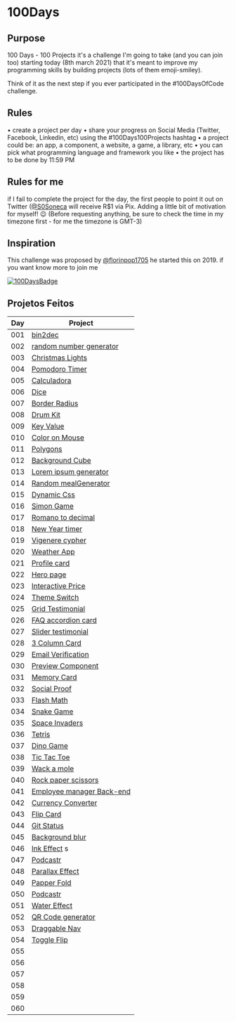 # 100Days

## Purpose

100 Days - 100 Projects it's a challenge I'm going to take (and you can join too) starting today (8th march 2021) that it's meant to improve my programming skills by building projects (lots of them emoji-smiley).

Think of it as the next step if you ever participated in the #100DaysOfCode challenge.

## Rules

• create a project per day
• share your progress on Social Media (Twitter, Facebook, Linkedin, etc) using the #100Days100Projects hashtag
• a project could be: an app, a component, a website, a game, a library, etc
• you can pick what programming language and framework you like
• the project has to be done by 11:59 PM

## Rules for me

if I fail to complete the project for the day, the first people to point it out on Twitter ([@S0Soneca](https://twitter.com/S0Soneca) will receive R$1 via Pix. Adding a little bit of motivation for myself! 😉 (Before requesting anything, be sure to check the time in my timezone first - for me the timezone is GMT-3)

## Inspiration

This challenge was proposed by [@florinpop1705](https://twitter.com/florinpop1705) he started this on 2019. if you want know more to join me

[![100DaysBadge](https://img.shields.io/badge/100DaysChallenge-9732a8)](https://www.florin-pop.com/blog/2019/09/100-days-100-projects/)

## Projetos Feitos

| Day | Project                                                                               |
| --- | ------------------------------------------------------------------------------------- |
| 001 | [bin2dec](https://sones-100days.netlify.app/day1to10/bin2dec/)                        |
| 002 | [random number generator](https://sones-100days.netlify.app/day1to10/randomNumber)    |
| 003 | [Christmas Lights](https://sones-100days.netlify.app/day1to10/christmaslights)        |
| 004 | [Pomodoro Timer](https://sones-100days.netlify.app/day1to10/pomodoro)                 |
| 005 | [Calculadora](https://sones-100days.netlify.app/day1to10//calculator)                 |
| 006 | [Dice](https://sones-100days.netlify.app/day1to10/dice)                               |
| 007 | [Border Radius](https://sones-100days.netlify.app/day1to10/border-radius)             |
| 008 | [Drum Kit](https://sones-100days.netlify.app/day1to10/drumkit)                        |
| 009 | [Key Value](https://sones-100days.netlify.app/day1to10/keyvalue)                      |
| 010 | [Color on Mouse](https://sones-100days.netlify.app/day1to10/coloronmouse)             |
| 011 | [Polygons](https://sones-100days.netlify.app/day11to20/polygons)                      |
| 012 | [Background Cube](https://sones-100days.netlify.app/day11to20/bgcube)                 |
| 013 | [Lorem ipsum generator](https://sones-100days.netlify.app/day11to20/lipsum)           |
| 014 | [Random mealGenerator](https://sones-100days.netlify.app/day11to20/mealgenerator)     |
| 015 | [Dynamic Css](https://sones-100days.netlify.app/day11to20/dynamicss)                  |
| 016 | [Simon Game](https://sones-100days.netlify.app/day11to20/simongame)                   |
| 017 | [Romano to decimal](https://sones-100days.netlify.app/day11to20/romand2decimal)       |
| 018 | [New Year timer](https://sones-100days.netlify.app/day11to20/timer)                   |
| 019 | [Vigenere cypher](https://sones-100days.netlify.app/day11to20/vigenere)               |
| 020 | [Weather App](https://sones-100days.netlify.app/day11to20/weather)                    |
| 021 | [Profile card](https://sones-100days.netlify.app/day21to30/cardprofile)               |
| 022 | [Hero page](https://sones-100days.netlify.app/day21to30/curvedsection)                |
| 023 | [Interactive Price](https://sones-100days.netlify.app/day21to30/interactiveprice/)    |
| 024 | [Theme Switch](https://sones-100days.netlify.app/day21to30/themeswitch/)              |
| 025 | [Grid Testimonial](https://sones-100days.netlify.app/day21to30/testimonialsgrid/)     |
| 026 | [FAQ accordion card](https://sones-100days.netlify.app/day21to30/faqaccordioncard/)   |
| 027 | [Slider testimonial](https://sones-100days.netlify.app/day21to30/slidertestimonial/)  |
| 028 | [3 Column Card](https://sones-100days.netlify.app/day21to30/3columncard/)             |
| 029 | [Email Verification](https://sones-100days.netlify.app/day21to30/emailverification/)  |
| 030 | [Preview Component](https://sones-100days.netlify.app/day21to30/previewcomponent/)    |
| 031 | [Memory Card](https://sones-100days.netlify.app/day31to40/memorygame/)                |
| 032 | [Social Proof](https://sones-100days.netlify.app/day31to40/social-proof/)             |
| 033 | [Flash Math](https://sones-100days.netlify.app/day31to40/flash-math/)                 |
| 034 | [Snake Game](https://sones-100days.netlify.app/day31to40/snake-game/)                 |
| 035 | [Space Invaders](https://sones-100days.netlify.app/day31to40/space-invaders/)         |
| 036 | [Tetris](https://sones-100days.netlify.app/day31to40/tetris/)                         |
| 037 | [Dino Game](https://sones-100days.netlify.app/day31to40/dino-game/)                   |
| 038 | [Tic Tac Toe](https://sones-100days.netlify.app/day31to40/tik-tak-toe/)               |
| 039 | [Wack a mole](https://sones-100days.netlify.app/day31to40/wack-mole/)                 |
| 040 | [Rock paper scissors](https://sones-100days.netlify.app/day31to40/rock-paper-scissor/)|
| 041 | [Employee manager Back-end](https://github.com/S0NES/EmployeeManager)                 |
| 042 | [Currency Converter](https://sones-100days.netlify.app/day41to50/currencyconverter/)  |
| 043 | [Flip Card](https://sones-100days.netlify.app/day41to50/flipcard/)                    |
| 044 | [Git Status](https://sones-100days.netlify.app/day41to50/gitstatus/)                  |
| 045 | [Background blur](https://sones-100days.netlify.app/day41to50/focuseffect/)           |
| 046 | [Ink Effect](https://sones-100days.netlify.app/day41to50/inkcss/)     s               |
| 047 | [Podcastr](https://github.com/S0NES/Podcastrl)                                        |
| 048 | [Parallax Effect](https://sones-100days.netlify.app/day41to50/parallax/)              |
| 049 | [Papper Fold](https://sones-100days.netlify.app/day41to50/paperfold/)                 |
| 050 | [Podcastr](https://github.com/S0NES/100Days/tree/main/day41to50/podcastr)             |
| 051 | [Water Effect](https://sones-100days.netlify.app/day51to60/parallaxwater)             |
| 052 | [QR Code generator](https://sones-100days.netlify.app/day51to60/qrcode)               |
| 053 | [Draggable Nav](https://sones-100days.netlify.app/day51to60/draggablemenu)            |
| 054 | [Toggle Flip](https://sones-100days.netlify.app/day51to60/toggleflip)                 |
| 055 | |
| 056 | |
| 057 | |
| 058 | |
| 059 | |
| 060 | |
